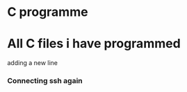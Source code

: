 # C programme
<h1>All C files i have programmed</h1>
adding a new line
<h3>Connecting ssh again</h3>
